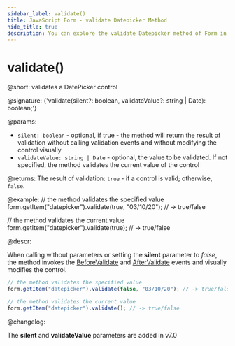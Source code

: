 ```yaml
---
sidebar_label: validate()
title: JavaScript Form - validate Datepicker Method 
hide_title: true
description: You can explore the validate Datepicker method of Form in the documentation of the DHTMLX JavaScript UI library. Browse developer guides and API reference, try out code examples and live demos, and download a free 30-day evaluation version of DHTMLX Suite 7.
---
```

 
# validate()

@short: validates a DatePicker control

@signature: {'validate(silent?: boolean, validateValue?: string | Date): boolean;'}

@params:
- `silent: boolean` - optional, if true - the method will return the result of validation without calling validation events and without modifying the control visually
- `validateValue: string | Date` - optional, the value to be validated. If not specified, the method validates the current value of the control

@returns:
The result of validation: `true` - if a control is valid; otherwise, `false`.

@example:
// the method validates the specified value
form.getItem("datepicker").validate(true, "03/10/20"); // -> true/false

// the method validates the current value
form.getItem("datepicker").validate(true); // -> true/false

@descr:

When calling without parameters or setting the **silent** parameter to *false*, the method invokes the [BeforeValidate](form/api/calendar/calendar_beforevalidate_event.md) and [AfterValidate](form/api/calendar/calendar_aftervalidate_event.md) events and visually modifies the control.

~~~js
// the method validates the specified value
form.getItem("datepicker").validate(false, "03/10/20"); // -> true/false

// the method validates the current value
form.getItem("datepicker").validate(); // -> true/false
~~~

@changelog:

The **silent** and **validateValue** parameters are added in v7.0
